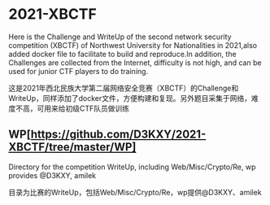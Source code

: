 # 2021-XBCTF
Here is the Challenge and WriteUp of the second network security competition (XBCTF) of Northwest University for Nationalities in 2021,also added docker file to facilitate to build and reproduce.In addition, the Challenges are collected from the Internet, difficulty is not high, and can be used for junior CTF players to do training.

这是2021年西北民族大学第二届网络安全竞赛（XBCTF）的Challenge和WriteUp，同样添加了docker文件，方便构建和复现。另外题目采集于网络，难度不高，可用来给初级CTF队员做训练

## WP[https://github.com/D3KXY/2021-XBCTF/tree/master/WP]
Directory for the competition WriteUp, including Web/Misc/Crypto/Re, wp provides @D3KXY, amilek

目录为比赛的WriteUp，包括Web/Misc/Crypto/Re，wp提供@D3KXY、amilek
